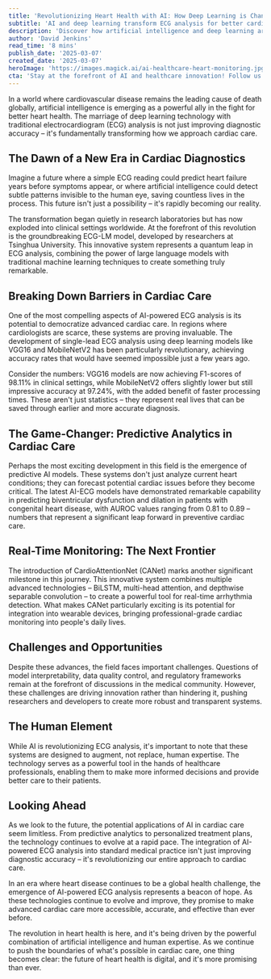 ```yaml
---
title: 'Revolutionizing Heart Health with AI: How Deep Learning is Changing ECG Analysis'
subtitle: 'AI and deep learning transform ECG analysis for better cardiac care'
description: 'Discover how artificial intelligence and deep learning are transforming ECG analysis, revolutionizing cardiac care with unprecedented accuracy and predictive capabilities. From the groundbreaking ECG-LM model to real-time monitoring systems, learn how AI is making advanced heart health care more accessible and effective than ever before.'
author: 'David Jenkins'
read_time: '8 mins'
publish_date: '2025-03-07'
created_date: '2025-03-07'
heroImage: 'https://images.magick.ai/ai-healthcare-heart-monitoring.jpg'
cta: 'Stay at the forefront of AI and healthcare innovation! Follow us on LinkedIn for the latest updates on how technology is revolutionizing medical care and saving lives.'
---
```


In a world where cardiovascular disease remains the leading cause of death globally, artificial intelligence is emerging as a powerful ally in the fight for better heart health. The marriage of deep learning technology with traditional electrocardiogram (ECG) analysis is not just improving diagnostic accuracy – it's fundamentally transforming how we approach cardiac care.

## The Dawn of a New Era in Cardiac Diagnostics

Imagine a future where a simple ECG reading could predict heart failure years before symptoms appear, or where artificial intelligence could detect subtle patterns invisible to the human eye, saving countless lives in the process. This future isn't just a possibility – it's rapidly becoming our reality.

The transformation began quietly in research laboratories but has now exploded into clinical settings worldwide. At the forefront of this revolution is the groundbreaking ECG-LM model, developed by researchers at Tsinghua University. This innovative system represents a quantum leap in ECG analysis, combining the power of large language models with traditional machine learning techniques to create something truly remarkable.

## Breaking Down Barriers in Cardiac Care

One of the most compelling aspects of AI-powered ECG analysis is its potential to democratize advanced cardiac care. In regions where cardiologists are scarce, these systems are proving invaluable. The development of single-lead ECG analysis using deep learning models like VGG16 and MobileNetV2 has been particularly revolutionary, achieving accuracy rates that would have seemed impossible just a few years ago.

Consider the numbers: VGG16 models are now achieving F1-scores of 98.11% in clinical settings, while MobileNetV2 offers slightly lower but still impressive accuracy at 97.24%, with the added benefit of faster processing times. These aren't just statistics – they represent real lives that can be saved through earlier and more accurate diagnosis.

## The Game-Changer: Predictive Analytics in Cardiac Care

Perhaps the most exciting development in this field is the emergence of predictive AI models. These systems don't just analyze current heart conditions; they can forecast potential cardiac issues before they become critical. The latest AI-ECG models have demonstrated remarkable capability in predicting biventricular dysfunction and dilation in patients with congenital heart disease, with AUROC values ranging from 0.81 to 0.89 – numbers that represent a significant leap forward in preventive cardiac care.

## Real-Time Monitoring: The Next Frontier

The introduction of CardioAttentionNet (CANet) marks another significant milestone in this journey. This innovative system combines multiple advanced technologies – BiLSTM, multi-head attention, and depthwise separable convolution – to create a powerful tool for real-time arrhythmia detection. What makes CANet particularly exciting is its potential for integration into wearable devices, bringing professional-grade cardiac monitoring into people's daily lives.

## Challenges and Opportunities

Despite these advances, the field faces important challenges. Questions of model interpretability, data quality control, and regulatory frameworks remain at the forefront of discussions in the medical community. However, these challenges are driving innovation rather than hindering it, pushing researchers and developers to create more robust and transparent systems.

## The Human Element

While AI is revolutionizing ECG analysis, it's important to note that these systems are designed to augment, not replace, human expertise. The technology serves as a powerful tool in the hands of healthcare professionals, enabling them to make more informed decisions and provide better care to their patients.

## Looking Ahead

As we look to the future, the potential applications of AI in cardiac care seem limitless. From predictive analytics to personalized treatment plans, the technology continues to evolve at a rapid pace. The integration of AI-powered ECG analysis into standard medical practice isn't just improving diagnostic accuracy – it's revolutionizing our entire approach to cardiac care.

In an era where heart disease continues to be a global health challenge, the emergence of AI-powered ECG analysis represents a beacon of hope. As these technologies continue to evolve and improve, they promise to make advanced cardiac care more accessible, accurate, and effective than ever before.

The revolution in heart health is here, and it's being driven by the powerful combination of artificial intelligence and human expertise. As we continue to push the boundaries of what's possible in cardiac care, one thing becomes clear: the future of heart health is digital, and it's more promising than ever.